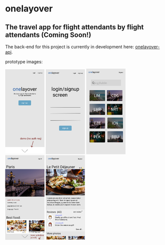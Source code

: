 # onelayover
## The travel app for flight attendants by flight attendants (Coming Soon!)

The back-end for this project is currently in development here: [onelayover-api](https://github.com/JAWeiss89/onelayover-api).  

prototype images:

<a><img src="./planning/images/1.png" width=25% /></a>
<a><img src="./planning/images/2.png" width=25% /></a>
<a><img src="./planning/images/3.png" width=25% /></a>
<a><img src="./planning/images/4.png" width=25% /></a>
<a><img src="./planning/images/5.png" width=25% /></a>